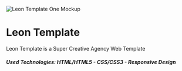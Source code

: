 ![Leon Template One Mockup](https://github.com/Ahmed-Maher77/Leon_Template/assets/112467034/c3d9a99e-4b49-4b57-b478-02534cd71618)

# Leon Template
Leon Template is a Super Creative Agency Web Template
##### Used Technologies: HTML/HTML5 - CSS/CSS3 - Responsive Design
